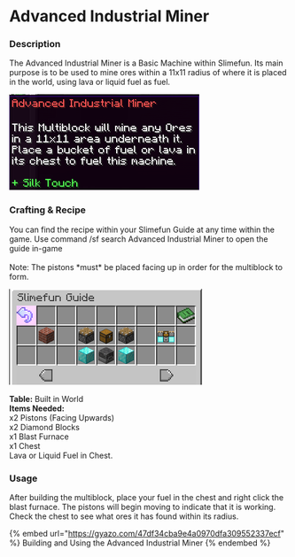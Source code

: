 # Advanced Industrial Miner

### Description

The Advanced Industrial Miner is a Basic Machine within Slimefun.  Its main purpose is to be used to mine ores within a 11x11 radius of where it is placed in the world, using lava or liquid fuel as fuel.

![](<../../../../.gitbook/assets/image (288).png>)

### Crafting & Recipe

You can find the recipe within your Slimefun Guide at any time within the game.  Use command /sf search Advanced Industrial Miner to open the guide in-game\
\
Note:  The pistons \*must\* be placed facing up in order for the multiblock to form.

![](<../../../../.gitbook/assets/image (293).png>)

**Table:** Built in World\
**Items Needed:**\
x2 Pistons (Facing Upwards)\
x2 Diamond Blocks\
x1 Blast Furnace\
x1 Chest\
Lava or Liquid Fuel in Chest.

### Usage

After building the multiblock, place your fuel in the chest and right click the blast furnace.  The pistons will begin moving to indicate that it is working.  Check the chest to see what ores it has found within its radius.

{% embed url="https://gyazo.com/47df34cba9e4a0970dfa309552337ecf" %}
Building and Using the Advanced Industrial Miner
{% endembed %}

